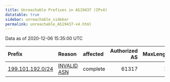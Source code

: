 ```yaml
---
title: Unreachable Prefixes in AS19437 (IPv4)
datatable: true
sidebar: unreachable_sidebar
permalink: unreachable_AS19437-v4.html
---
```


Data as of 2020-12-06 15:35:00 UTC


<div class="datatable-begin"></div>

| Prefix                                                     | Reason                                                                                                  | affected   |   Authorized AS |   MaxLength | Anchor                           |   unreachable /24s |
|:-----------------------------------------------------------|:--------------------------------------------------------------------------------------------------------|:-----------|----------------:|------------:|:---------------------------------|-------------------:|
| [199.101.192.0/24](https://stat.ripe.net/199.101.192.0/24) | [INVALID ASN](https://rpki-validator.ripe.net/announcement-preview?asn=AS19437&prefix=199.101.192.0/24) | complete   |           61317 |          24 | [ARIN](unreachable_ARIN-v4.html) |                  1 |

<div class="datatable-end"></div>
